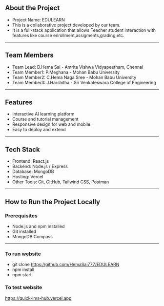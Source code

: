 ## About the Project
 - Project Name: EDULEARN
 - This is a collaborative project developed by our team.  
 - It is a full-stack application that allows Teacher student interaction with features like course enrollment,assigments,grading,etc.

---

## Team Members
 - Team Lead: D.Hema Sai - Amrita Vishwa Vidyapeetham, Chennai
 - Team Member1: P.Meghana - Mohan Babu University
 - Team Member2: C.Hema Naga Sree - Mohan Babu University
 - Team Member3: J.Harshitha - Sri Venkateswara College of Engineering

---

## Features
- Interactive AI learning platform
- Course and tutorial management
- Responsive design for web and mobile
- Easy to deploy and extend

---

## Tech Stack
- Frontend: React.js
- Backend: Node.js / Express
- Database: MongoDB
- Hosting: Vercel
- Other Tools: Git, GitHub, Tailwind CSS, Postman

---

## How to Run the Project Locally

### Prerequisites
- Node.js and npm installed
- Git installed
- MongoDB Compass

---

### To run website
- git clone https://github.com/HemaSai777/EDULEARN
- npm install
- npm start

### To test website
   https://quick-lms-hub.vercel.app
